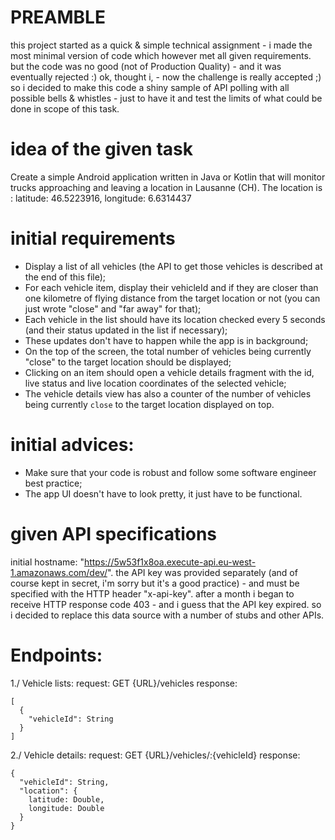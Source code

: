 # PREAMBLE
this project started as a quick & simple technical assignment - i made the most minimal version of code which however met all given requirements.
but the code was no good (not of Production Quality) - and it was eventually rejected :) ok, thought i, - now the challenge is really accepted ;)
so i decided to make this code a shiny sample of API polling with all possible bells & whistles - just to have it and test the limits of what could be done in scope of this task.

# idea of the given task
Create a simple Android application written in Java or Kotlin that will monitor trucks approaching and leaving a location in Lausanne (CH).
The location is : latitude: 46.5223916, longitude: 6.6314437

# initial requirements
* Display a list of all vehicles (the API to get those vehicles is described at the end of this file);
* For each vehicle item, display their vehicleId and if they are closer than one kilometre of flying distance from the target location or not (you can just wrote "close" and "far away" for that);
* Each vehicle in the list should have its location checked every 5 seconds (and their status updated in the list if necessary);
* These updates don't have to happen while the app is in background;
* On the top of the screen, the total number of vehicles being currently "close" to the target location should be displayed;
* Clicking on an item should open a vehicle details fragment with the id, live status and live location coordinates of the selected vehicle;
* The vehicle details view has also a counter of the number of vehicles being currently `close` to the target location displayed on top.

# initial advices:
* Make sure that your code is robust and follow some software engineer best practice;
* The app UI doesn't have to look pretty, it just have to be functional.

# given API specifications
initial hostname: "https://5w53f1x8oa.execute-api.eu-west-1.amazonaws.com/dev/".
the API key was provided separately (and of course kept in secret, i'm sorry but it's a good practice) - and must be specified with the HTTP header "x-api-key".
after a month i began to receive HTTP response code 403 - and i guess that the API key expired. so i decided to replace this data source with a number of stubs and other APIs.

# Endpoints:
1./ Vehicle lists:
request: GET {URL}/vehicles
response:
```
[
  {
    "vehicleId": String
  }
]
```
2./ Vehicle details:
request: GET {URL}/vehicles/:{vehicleId}
response:
```
{
  "vehicleId": String,
  "location": {
    latitude: Double,
    longitude: Double
  }
}
```
